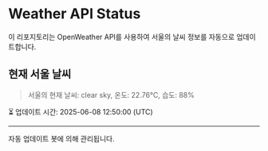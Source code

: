
# Weather API Status

이 리포지토리는 OpenWeather API를 사용하여 서울의 날씨 정보를 자동으로 업데이트합니다.

## 현재 서울 날씨
> 서울의 현재 날씨: clear sky, 온도: 22.76°C, 습도: 88%

⏳ 업데이트 시간: 2025-06-08 12:50:00 (UTC)

---
자동 업데이트 봇에 의해 관리됩니다.
